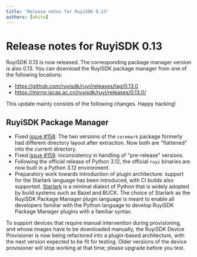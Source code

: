 ```yaml
---
title: 'Release notes for RuyiSDK 0.13'
authors: [white]
---
```


# Release notes for RuyiSDK 0.13

RuyiSDK 0.13 is now released. The corresponding package manager version is also 0.13.
You can download the RuyiSDK package manager from one of the following locations:

+ https://github.com/ruyisdk/ruyi/releases/tag/0.13.0
+ https://mirror.iscas.ac.cn/ruyisdk/ruyi/releases/0.13.0/

This update mainly consists of the following changes. Happy hacking!

## RuyiSDK Package Manager

+ Fixed [issue #158](https://github.com/ruyisdk/ruyi/issues/158): The two
  versions of the `coremark` package formerly had different directory layout
  after extraction. Now both are "flattened" into the current directory.
+ Fixed [issue #159](https://github.com/ruyisdk/ruyi/issues/159):
  inconsistency in handling of "pre-release" versions.
+ Following the official release of Python 3.12, the official `ruyi` binaries
  are now built in a Python 3.12 environment.
+ Preparatory work towards introduction of plugin architecture: support for
  the Starlark language has been introduced, with CI builds also supported.
  [Starlark] is a minimal dialect of Python that is widely adopted by build
  systems such as Bazel and BUCK. The choice of Starlark as the RuyiSDK
  Package Manager plugin language is meant to enable all developers familiar
  with the Python language to develop RuyiSDK Package Manager plugins with a
  familiar syntax.

[Starlark]: https://github.com/bazelbuild/starlark

To support devices that require manual intervention during provisioning, and
whose images have to be downloaded manually, the RuyiSDK Device Provisioner is
now being refactored into a plugin-based architecture, with the next version
expected to be fit for testing. Older versions of the device provisioner will
stop working at that time; please upgrade before you test.
